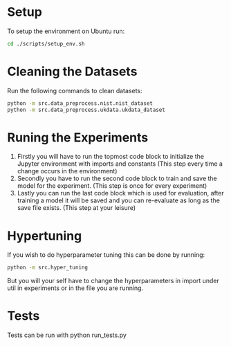 # Setup
To setup the environment on Ubuntu run:
```bash
cd ./scripts/setup_env.sh
```

# Cleaning the Datasets
Run the following commands to clean datasets:
```bash
python -m src.data_preprocess.nist.nist_dataset
python -m src.data_preprocess.ukdata.ukdata_dataset
```

# Runing the Experiments
1. Firstly you will have to run the topmost code block to initialize the Jupyter environment with imports and constants (This step every time a change occurs in the environment)
2. Secondly you have to run the second code block to train and save the model for the experiment. (This step is once for every experiment)
3. Lastly you can run the last code block which is used for evaluation, after training a model it will be saved and you can re-evaluate as long as the save file exists. (This step at your leisure)

# Hypertuning
If you wish to do hyperparameter tuning this can be done by running:
```bash
python -m src.hyper_tuning
```
But you will your self have to change the hyperparameters in import under util in experiments or in the file you are running.

# Tests
Tests can be run with python run_tests.py
